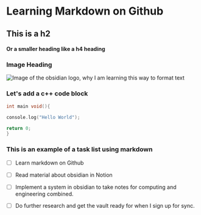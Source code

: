 # Learning Markdown on Github

## This is a h2

#### Or a smaller heading like a h4 heading

### Image Heading

![Image of the obsidian logo, why I am learning this way to format text](https://pbs.twimg.com/profile_images/1664288689147777030/zFbL2mvj_400x400.jpg)

### Let's add a c++ code block

``` cpp
int main void(){

console.log("Hello World");

return 0;
}

```

### This is an example of a task list using markdown 

- [ ] Learn markdown on Github
- [ ] Read material about obsidian in Notion
- [ ] Implement a system in obsidian to take notes for computing and engineering combined.
- [ ] Do further research and get the vault ready for when I sign up for sync.




